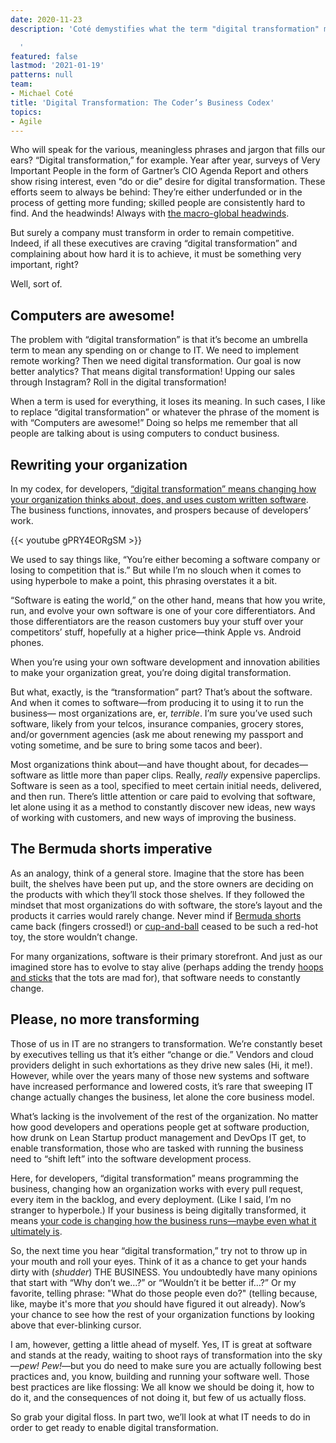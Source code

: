 ```yaml
---
date: 2020-11-23
description: 'Coté demystifies what the term "digital transformation" means for developers.

  '
featured: false
lastmod: '2021-01-19'
patterns: null
team:
- Michael Coté
title: 'Digital Transformation: The Coder’s Business Codex'
topics:
- Agile
---
```


Who will speak for the various, meaningless phrases and jargon that fills our ears? “Digital transformation,” for example. Year after year, surveys of Very Important People in the form of Gartner’s CIO Agenda Report and others show rising interest, even “do or die” desire for digital transformation. These efforts seem to always be behind: They’re either underfunded or in the process of getting more funding; skilled people are consistently hard to find. And the headwinds! Always with [the macro-global headwinds](https://twitter.com/cote/status/1327242407361056776).

But surely a company must transform in order to remain competitive. Indeed, if all these executives are craving “digital transformation” and complaining about how hard it is to achieve, it must be something very important, right?

Well, sort of. 

## Computers are awesome!

The problem with “digital transformation” is that it’s become an umbrella term to mean any spending on or change to IT. We need to implement remote working? Then we need digital transformation. Our goal is now better analytics? That means digital transformation! Upping our sales through Instagram? Roll in the digital transformation!

When a term is used for everything, it loses its meaning. In such cases, I like to replace “digital transformation” or whatever the phrase of the moment is with “Computers are awesome!” Doing so helps me remember that all people are talking about is using computers to conduct business.

## Rewriting your organization

In my codex, for developers, [“digital transformation” means changing how your organization thinks about, does, and uses custom written software](https://www.youtube.com/watch?v=gPRY4EORgSM&feature=youtu.be&t=2m35s). The business functions, innovates, and prospers because of developers’ work. 

{{< youtube gPRY4EORgSM >}}

We used to say things like, “You’re either becoming a software company or losing to competition that is.” But while I’m no slouch when it comes to using hyperbole to make a point, this phrasing overstates it a bit. 

“Software is eating the world,” on the other hand, means that how you write, run, and evolve your own software is one of your core differentiators. And those differentiators are the reason customers buy your stuff over your competitors’ stuff, hopefully at a higher price—think Apple vs. Android phones.

When you’re using your own software development and innovation abilities to make your organization great, you’re doing digital transformation.

But what, exactly, is the “transformation” part? That’s about the software. And when it comes to software—from producing it to using it to run the business— most organizations are, er, _terrible_. I’m sure you’ve used such software, likely from your telcos, insurance companies, grocery stores, and/or government agencies (ask me about renewing my passport and voting sometime, and be sure to bring some tacos and beer). 

Most organizations think about—and have thought about, for decades—software as little more than paper clips. Really, _really_ expensive paperclips. Software is seen as a tool, specified to meet certain initial needs, delivered, and then run. There’s little attention or care paid to evolving that software, let alone using it as a method to constantly discover new ideas, new ways of working with customers, and new ways of improving the business.

## The Bermuda shorts imperative

As an analogy, think of a general store. Imagine that the store has been built, the shelves have been  put up, and the store owners are deciding on the products with which they’ll stock those shelves. If they followed the mindset that most organizations do with software, the store’s layout and the products it carries would rarely change. Never mind if [Bermuda shorts](https://twitter.com/cote/status/1322104692579700736) came back (fingers crossed!) or [cup-and-ball](https://en.wikipedia.org/wiki/Cup-and-ball) ceased to be such a red-hot toy, the store wouldn’t change. 

For many organizations, software is their primary storefront. And just as our imagined store has to evolve to stay alive (perhaps adding the trendy [hoops and sticks](https://en.wikipedia.org/wiki/Hoop_rolling) that the tots are mad for), that software needs to constantly change.

## Please, no more transforming

Those of us in IT are no strangers to transformation. We’re constantly beset by executives telling us that it’s either “change or die.” Vendors and cloud providers delight in such exhortations as they drive new sales (Hi, it me!). However, while over the years many of those new systems and software have increased performance and lowered costs, it’s rare that sweeping IT change actually changes the business, let alone the core business model.

What’s lacking is the involvement of the rest of the organization. No matter how good developers and operations people get at software production, how drunk on Lean Startup product management and DevOps IT get, to enable transformation, those who are tasked with running the business need to “shift left” into the software development process.

Here, for developers, “digital transformation” means programming the business, changing how an organization works with every pull request, every item in the backlog, and every deployment. (Like I said, I’m no stranger to hyperbole.) If your business is being digitally transformed, it means [your code is changing how the business runs—maybe even what it ultimately is](https://www.youtube.com/watch?v=0RgX1n8vSiQ&feature=youtu.be&t=19m20s).

So, the next time you hear “digital transformation,” try not to throw up in your mouth and roll your eyes. Think of it as a chance to get your hands dirty with (_shudder_) THE BUSINESS. You undoubtedly have many opinions that start with “Why don’t we…?” or “Wouldn’t it be better if…?” Or my favorite, telling phrase: "What do those people even do?" (telling because, like, maybe it's more that _you_ should have figured it out already). Now’s your chance to see how the rest of your organization functions by looking above that ever-blinking cursor.

I am, however, getting a little ahead of myself. Yes, IT is great at software and stands at the ready, waiting to shoot rays of transformation into the sky—_pew! Pew!_—but you do need to make sure you are actually following best practices and, you know, building and running your software well. Those best practices are like flossing: We all know we should be doing it, how to do it, and the consequences of not doing it, but few of us actually floss.

So grab your digital floss. In part two, we’ll look at what IT needs to do in order to get ready to enable digital transformation.